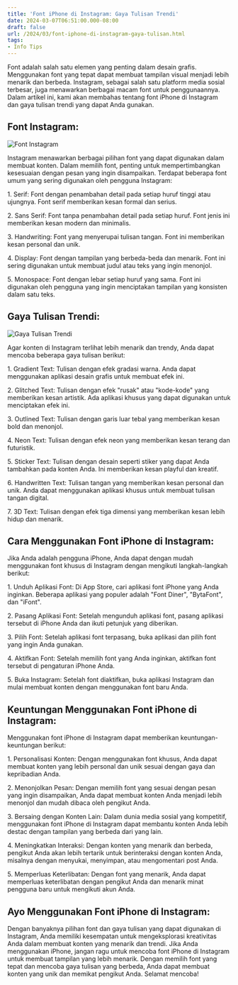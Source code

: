 ```yaml
---
title: 'Font iPhone di Instagram: Gaya Tulisan Trendi'
date: 2024-03-07T06:51:00.000-08:00
draft: false
url: /2024/03/font-iphone-di-instagram-gaya-tulisan.html
tags: 
- Info Tips
---
```


Font adalah salah satu elemen yang penting dalam desain grafis. Menggunakan font yang tepat dapat membuat tampilan visual menjadi lebih menarik dan berbeda. Instagram, sebagai salah satu platform media sosial terbesar, juga menawarkan berbagai macam font untuk penggunaannya. Dalam artikel ini, kami akan membahas tentang font iPhone di Instagram dan gaya tulisan trendi yang dapat Anda gunakan.

Font Instagram:
---------------

![Font Instagram](https://badrhinoinc.com/wp-content/uploads/2021/12/IMG_3743.png)

Instagram menawarkan berbagai pilihan font yang dapat digunakan dalam membuat konten. Dalam memilih font, penting untuk mempertimbangkan kesesuaian dengan pesan yang ingin disampaikan. Terdapat beberapa font umum yang sering digunakan oleh pengguna Instagram:

1\. Serif: Font dengan penambahan detail pada setiap huruf tinggi atau ujungnya. Font serif memberikan kesan formal dan serius.

2\. Sans Serif: Font tanpa penambahan detail pada setiap huruf. Font jenis ini memberikan kesan modern dan minimalis.

3\. Handwriting: Font yang menyerupai tulisan tangan. Font ini memberikan kesan personal dan unik.

4\. Display: Font dengan tampilan yang berbeda-beda dan menarik. Font ini sering digunakan untuk membuat judul atau teks yang ingin menonjol.

5\. Monospace: Font dengan lebar setiap huruf yang sama. Font ini digunakan oleh pengguna yang ingin menciptakan tampilan yang konsisten dalam satu teks.

Gaya Tulisan Trendi:
--------------------

![Gaya Tulisan Trendi](https://example.com/image2.png)

Agar konten di Instagram terlihat lebih menarik dan trendy, Anda dapat mencoba beberapa gaya tulisan berikut:

1\. Gradient Text: Tulisan dengan efek gradasi warna. Anda dapat menggunakan aplikasi desain grafis untuk membuat efek ini.

2\. Glitched Text: Tulisan dengan efek "rusak" atau "kode-kode" yang memberikan kesan artistik. Ada aplikasi khusus yang dapat digunakan untuk menciptakan efek ini.

3\. Outlined Text: Tulisan dengan garis luar tebal yang memberikan kesan bold dan menonjol.

4\. Neon Text: Tulisan dengan efek neon yang memberikan kesan terang dan futuristik.

5\. Sticker Text: Tulisan dengan desain seperti stiker yang dapat Anda tambahkan pada konten Anda. Ini memberikan kesan playful dan kreatif.

6\. Handwritten Text: Tulisan tangan yang memberikan kesan personal dan unik. Anda dapat menggunakan aplikasi khusus untuk membuat tulisan tangan digital.

7\. 3D Text: Tulisan dengan efek tiga dimensi yang memberikan kesan lebih hidup dan menarik.

Cara Menggunakan Font iPhone di Instagram:
------------------------------------------

Jika Anda adalah pengguna iPhone, Anda dapat dengan mudah menggunakan font khusus di Instagram dengan mengikuti langkah-langkah berikut:

1\. Unduh Aplikasi Font: Di App Store, cari aplikasi font iPhone yang Anda inginkan. Beberapa aplikasi yang populer adalah "Font Diner", "BytaFont", dan "iFont".

2\. Pasang Aplikasi Font: Setelah mengunduh aplikasi font, pasang aplikasi tersebut di iPhone Anda dan ikuti petunjuk yang diberikan.

3\. Pilih Font: Setelah aplikasi font terpasang, buka aplikasi dan pilih font yang ingin Anda gunakan.

4\. Aktifkan Font: Setelah memilih font yang Anda inginkan, aktifkan font tersebut di pengaturan iPhone Anda.

5\. Buka Instagram: Setelah font diaktifkan, buka aplikasi Instagram dan mulai membuat konten dengan menggunakan font baru Anda.

Keuntungan Menggunakan Font iPhone di Instagram:
------------------------------------------------

Menggunakan font iPhone di Instagram dapat memberikan keuntungan-keuntungan berikut:

1\. Personalisasi Konten: Dengan menggunakan font khusus, Anda dapat membuat konten yang lebih personal dan unik sesuai dengan gaya dan kepribadian Anda.

2\. Menonjolkan Pesan: Dengan memilih font yang sesuai dengan pesan yang ingin disampaikan, Anda dapat membuat konten Anda menjadi lebih menonjol dan mudah dibaca oleh pengikut Anda.

3\. Bersaing dengan Konten Lain: Dalam dunia media sosial yang kompetitif, menggunakan font iPhone di Instagram dapat membantu konten Anda lebih destac dengan tampilan yang berbeda dari yang lain.

4\. Meningkatkan Interaksi: Dengan konten yang menarik dan berbeda, pengikut Anda akan lebih tertarik untuk berinteraksi dengan konten Anda, misalnya dengan menyukai, menyimpan, atau mengomentari post Anda.

5\. Memperluas Keterlibatan: Dengan font yang menarik, Anda dapat memperluas keterlibatan dengan pengikut Anda dan menarik minat pengguna baru untuk mengikuti akun Anda.

Ayo Menggunakan Font iPhone di Instagram:
-----------------------------------------

Dengan banyaknya pilihan font dan gaya tulisan yang dapat digunakan di Instagram, Anda memiliki kesempatan untuk mengeksplorasi kreativitas Anda dalam membuat konten yang menarik dan trendi. Jika Anda menggunakan iPhone, jangan ragu untuk mencoba font iPhone di Instagram untuk membuat tampilan yang lebih menarik. Dengan memilih font yang tepat dan mencoba gaya tulisan yang berbeda, Anda dapat membuat konten yang unik dan memikat pengikut Anda. Selamat mencoba!